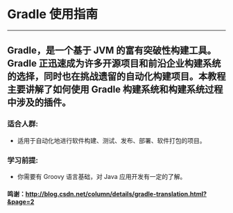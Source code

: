 # Gradle 使用指南
---
## Gradle，是一个基于 JVM 的富有突破性构建工具。Gradle 正迅速成为许多开源项目和前沿企业构建系统的选择，同时也在挑战遗留的自动化构建项目。本教程主要讲解了如何使用 Gradle 构建系统和构建系统过程中涉及的插件。

### 适合人群:
* 适用于自动化地进行软件构建、测试、发布、部署、软件打包的项目。

### 学习前提:
* 你需要有 Groovy 语言基础，对 Java 应用开发有一定的了解。

#### 鸣谢：http://blog.csdn.net/column/details/gradle-translation.html?&page=2